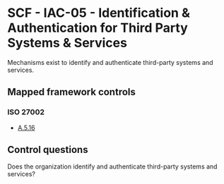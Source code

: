 # SCF - IAC-05 - Identification & Authentication for Third Party Systems & Services
Mechanisms exist to identify and authenticate third-party systems and services.
## Mapped framework controls
### ISO 27002
- [A.5.16](../iso27002/a-5.md#a516)
  
## Control questions
Does the organization identify and authenticate third-party systems and services?
  